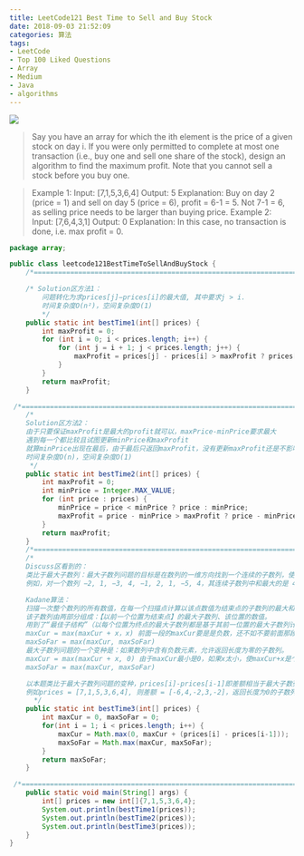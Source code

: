```yaml
---
title: LeetCode121 Best Time to Sell and Buy Stock
date: 2018-09-03 21:52:09
categories: 算法
tags: 
- LeetCode
- Top 100 Liked Questions
- Array
- Medium
- Java
- algorithms
---
```


![](http://qiniu.limengting.site/code4.jpg)

>Say you have an array for which the ith element is the price of a given stock on day i.
>If you were only permitted to complete at most one transaction (i.e., buy one and sell one share of the stock), design an algorithm to find the maximum profit.
>Note that you cannot sell a stock before you buy one.

<!-- more -->

> Example 1:
> Input: [7,1,5,3,6,4]
> Output: 5
> Explanation: Buy on day 2 (price = 1) and sell on day 5 (price = 6), profit = 6-1 = 5.
> Not 7-1 = 6, as selling price needs to be larger than buying price.
> Example 2:
> Input: [7,6,4,3,1]
> Output: 0
> Explanation: In this case, no transaction is done, i.e. max profit = 0.

```java
package array;

public class leetcode121BestTimeToSellAndBuyStock {
    /*=====================================================================================*/

    /* Solution区方法1：
        问题转化为求prices[j]−prices[i]的最大值, 其中要求j > i.
        时间复杂度O(n²)，空间复杂度O(1)
        */
    public static int bestTime1(int[] prices) {
        int maxProfit = 0;
        for (int i = 0; i < prices.length; i++) {
            for (int j = i + 1; j < prices.length; j++) {
                maxProfit = prices[j] - prices[i] > maxProfit ? prices[j] - prices[i] : maxProfit;
            }
        }
        return maxProfit;
    }

 /*=====================================================================================*/
    /*
    Solution区方法2：
    由于只要保证maxProfit是最大的profit就可以，maxPrice-minPrice要求最大
    遇到每一个都比较且试图更新minPrice和maxProfit
    就算minPrice出现在最后，由于最后只返回maxProfit，没有更新maxProfit还是不影响结果
    时间复杂度O(n)，空间复杂度O(1)
     */
    public static int bestTime2(int[] prices) {
        int maxProfit = 0;
        int minPrice = Integer.MAX_VALUE;
        for (int price : prices) {
            minPrice = price < minPrice ? price : minPrice;
            maxProfit = price - minPrice > maxProfit ? price - minPrice : maxProfit;
        }
        return maxProfit;
    }
    /*=====================================================================================*/
    /*
    Discuss区看到的：
    类比于最大子数列：最大子数列问题的目标是在数列的一维方向找到一个连续的子数列，使该子数列的和最大。
    例如，对一个数列 −2, 1, −3, 4, −1, 2, 1, −5, 4，其连续子数列中和最大的是 4, −1, 2, 1, 其和为6。

    Kadane算法：
    扫描一次整个数列的所有数值，在每一个扫描点计算以该点数值为结束点的子数列的最大和（正数和）。
    该子数列由两部分组成：【以前一个位置为结束点】的最大子数列、该位置的数值。
    用到了“最佳子结构”（以每个位置为终点的最大子数列都是基于其前一位置的最大子数列计算得出），可看成动态规划。
    maxCur = max(maxCur + x，x) 前面一段的maxCur要是是负数，还不如不要前面那段以当前值作为起始
    maxSoFar = max(maxCur, maxSoFar)
    最大子数列问题的一个变种是：如果数列中含有负数元素，允许返回长度为零的子数列。
    maxCur = max(maxCur + x, 0) 由于maxCur最小是0，如果x太小，使maxCur+x是个负数，就不要这段，取0
    maxSoFar = max(maxCur, maxSoFar)

    以本题类比于最大子数列问题的变种，prices[i]-prices[i-1]即差额相当于最大子数列中的每一个x
    例如prices = [7,1,5,3,6,4], 则差额 = [-6,4,-2,3,-2]，返回长度为0的子数列在这里就是不做股票的交易
      */
    public static int bestTime3(int[] prices) {
        int maxCur = 0, maxSoFar = 0;
        for(int i = 1; i < prices.length; i++) {
            maxCur = Math.max(0, maxCur + (prices[i] - prices[i-1]));
            maxSoFar = Math.max(maxCur, maxSoFar);
        }
        return maxSoFar;
    }

 /*=====================================================================================*/
    public static void main(String[] args) {
        int[] prices = new int[]{7,1,5,3,6,4};
        System.out.println(bestTime1(prices));
        System.out.println(bestTime2(prices));
        System.out.println(bestTime3(prices));
    }
}
```
